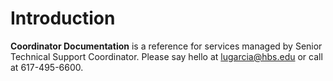 # Introduction

**Coordinator Documentation** is a reference for services managed by Senior Technical Support Coordinator. Please say hello at lugarcia@hbs.edu or call at 617-495-6600.

